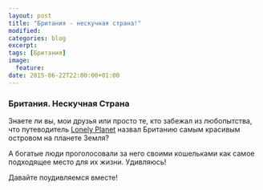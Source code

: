 ```yaml
---
layout: post
title: "Британия - нескучная страна!"
modified:
categories: blog
excerpt:
tags: [Британия]
image:
  feature:
date: 2015-06-22T22:00:00+01:00
---
```


### Британия. Нескучная Страна

Знаете ли вы, мои друзья или просто те, кто забежал из любопытства, что путеводитель [Lonely Planet](http://www.lonelyplanet.com/) назвал Британию самым красивым островом на планете Земля?

А богатые люди проголосовали за него своими кошельками как самое подходящее место для их жизни.
Удивляюсь!

Давайте поудивляемся вместе!